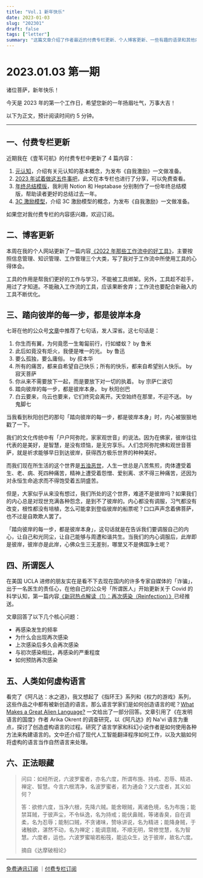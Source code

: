 ```yaml
---
title: "Vol.1 新年快乐"
date: 2023-01-03
slug: "202301"
draft: false
tags: ["letter"]
summary: "这篇文章介绍了作者最近的付费专栏更新、个人博客更新、一些有趣的语录和其他内容。付费专栏更新包括关于元认知和3C激励模型的文章，以及年终总结模板。博客更新介绍了作者对于工作流中所使用工具的心得体会。此外，文章还提到了一篇关于 Covid 的科学认知和一篇关于如何创造虚构语言的文章。"
---
```


# 2023.01.03 第一期

诸位菩萨，新年快乐！

今天是 2023 年的第一个工作日，希望您新的一年扬眉吐气，万事大吉！

以下为正文，预计阅读时间约 5 分钟。

---

## 一、付费专栏更新

近期我在《壹苇可航》的付费专栏中更新了 4 篇内容：

1. [元认知](https://xiaobot.net/post/b0bb3aea-fca6-4e1b-a1f0-74054f35c7cd)，介绍有关元认知的基本概念，为发布《自我激励》一文做准备。
2. [2023 年试着做这五件事吧](https://xiaobot.net/post/60344068-b52e-49da-95e5-f9e422e3cc6d)，此文在本专栏也进行了分享，可以免费查看。
3. [年终总结模版](https://xiaobot.net/post/e5a80d15-3f44-4b89-a944-28054fe0be35)，我利用 Notion 和 Heptabase 分别制作了一份年终总结模版，帮助读者更好的总结过去一年。
4. [3C 激励模型](https://xiaobot.net/post/c7a5fe1e-9ca5-4d2e-9611-3ffad1167c08)，介绍 3C 激励模型的概念，为发布《自我激励》一文做准备。

如果您对我付费专栏的内容感兴趣，欢迎订阅。

## 二、博客更新

本周在我的个人网站更新了一篇内容[《2022 年那些工作流中的好工具》](https://justgoidea.com/posts/2023-001)，主要按照信息管理、知识管理、工作管理三个大类，写了我对于工作流中所使用工具的心得体会。

工具的作用是帮我们更好的工作与学习，不能被工具绑架。另外，工具趁不趁手，用过了才知道。不能融入工作流的工具，应该果断舍弃；工作流也要配合新融入的工具不断优化。

## 三、踏向彼岸的每一步，都是彼岸本身

七哥在他的公众号[文章](https://mp.weixin.qq.com/s/zIQYm39DXNPctYGR5bKPeQ)中推荐了七句话，发人深省。这七句话是：

1. 你生而有翼，为何竟愿一生匍匐前行，行如蝼蚁？ by 鲁米
2. 此后如竟没有炬火，我便是唯一的光。 by 鲁迅
3. 要么孤独，要么庸俗。 by 叔本华
4. 所有的痛苦，都来自希望自己快乐；所有的快乐，都来自希望别人快乐。 by 寂天菩萨
5. 你从来不需要放下一起，而是要放下对一切的执着。 by 宗萨仁波切
6. 踏向彼岸的每一步，都是彼岸本身。 by 秋阳创巴
7. 白云要来，乌云也要来，它们终究会离开。天空始终在那里，不迎不送。 by 鬼脚七

当我看到秋阳创巴的那句「踏向彼岸的每一步，都是彼岸本身」时，内心被狠狠地戳了一下。

我们的文化传统中有「户户阿弥陀，家家观世音」的说法。因为在佛家，彼岸往往代表的是美好，是智慧，是没有烦恼，是无穷享乐。人们念阿弥陀佛和观世音菩萨，就是祈求能够早日到达彼岸，获得西方极乐世界的种种美好。

而我们现在所生活的这个世界是[五浊恶世](https://fo.ifeng.com/a/20160905/44446984_0.shtml)，人生一世总是八苦焦煎，肉体遭受着生、老、病、死四种痛苦，精神上遭受着怨憎、爱别离、求不得三种痛苦，还因为对永恒生命追求而不得饱受着五阴盛苦。

但是，大家似乎从来没有想过，我们所处的这个世界，难道不是彼岸吗？如果我们的内心总是对现世充满各种怨念，是到不了彼岸的。内心都没有调服，习气都没有改变，根性都没有培植，怎么可能拿到登临彼岸的船票呢？口口声声念着佛菩萨，也不过是自欺欺人罢了。

「踏向彼岸的每一步，都是彼岸本身」，这句话就是在告诉我们要调服自己的内心，让自己和光同尘，让自己能够与周遭和谐共生。当我们的内心调服后，此岸即是彼岸，彼岸亦是此岸，心佛众生三无差别，哪里又不是佛国净土呢？

## 四、所谓医人

在美国 UCLA 进修的朋友实在是看不下去现在国内的许多专家自媒体的「诈骗」，出于一名医生的责任心，在他自己的公众号「所谓医人」开始更新关于 Covid 的科学认知，第一篇内容[《新冠热点解读（1）：再次感染（Reinfection）》](https://mp.weixin.qq.com/s/SUFAmLPfYHDSbg4-Mvatkw)已经推送。

文章回答了以下几个核心问题：

- 再感染发生的频率
- 为什么会出现再次感染
- 上次感染后多久会再次感染
- 与初次感染相比，再感染的严重程度
- 如何预防再次感染

## 五、人类如何虚构语言

看完了《阿凡达：水之道》，我又想起了《指环王》系列和《权力的游戏》系列，这些作品之中都有被新创造的语言。那么语言学家们是如何创造语言的呢？[What Makes a Great Alien Language?](https://www.theatlantic.com/technology/archive/2022/12/avatar-2-movie-navi-constructed-language/672616/?utm_source=feed) 一文给出了一部分回答。文章引用了《在发明语言的国度》作者 Arika Okrent 的调查研究，以《阿凡达》的 Na'vi 语言为重点，探讨了创造虚构语言的过程。研究了语言学家和科幻小说作者是如何使用各种方法来构建语言的。文中还介绍了现代人工智能翻译程序如何工作，以及大脑如何将虚构的语言当作自然语言来处理。

## 六、正法眼藏

> 问曰：如经所说，六波罗蜜者，亦名六度，所谓布施、持戒、忍辱、精进、禅定、智慧。今言六根清净，名波罗蜜者，若为通会？又六度者，其义如何？
>
>
> 答：欲修六度，当净六根，先降六贼。能舍眼贼，离诸色境，名为布施；能禁耳贼，于彼声尘，不令纵逸，名为持戒；能伏鼻贼，等诸香臭，自在调柔，名为忍辱；能制口贼，不贪诸味，赞咏讲说，名为精进；能降身贼，于诸触欲，湛然不动，名为禅定；能调意贼，不顺无明，常修觉慧，名为智慧。六度者，运也。六波罗蜜喻若船筏，能运众生，达于彼岸，故名六度。
>
> 摘自《达摩破相论》
>

---

[免费通讯订阅](https://letters.justgoidea.com/) ｜[付费专栏订阅](https://xiaobot.net/p/ywkh?refer=59b4c4c8-52a3-4dd4-b54b-1a81d7a4fb18)
